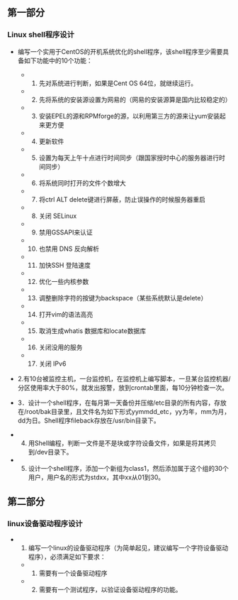 ## 第一部分

### Linux shell程序设计
- 编写一个实用于CentOS的开机系统优化的shell程序，该shell程序至少需要具备如下功能中的10个功能：
  - 1)	先对系统进行判断，如果是Cent OS 64位，就继续运行。
  - 2)	先将系统的安装源设置为网易的（网易的安装源算是国内比较稳定的）
  - 3)	安装EPEL的源和RPMforge的源，以利用第三方的源来让yum安装起来更方便
  - 4)	更新软件
  - 5)	设置为每天上午十点进行时间同步（跟国家授时中心的服务器进行时间同步）
  - 6)	将系统同时打开的文件个数增大
  - 7)	将ctrl ALT delete键进行屏蔽，防止误操作的时候服务器重启
  - 8)	关闭 SELinux 
  - 9)	禁用GSSAPI来认证
  - 10)	也禁用 DNS 反向解析
  - 11)	加快SSH 登陆速度
  - 12)	优化一些内核参数
  - 13)	调整删除字符的按键为backspace（某些系统默认是delete）
  - 14)	打开vim的语法高亮
  - 15)	取消生成whatis 数据库和locate数据库
  - 16)	关闭没用的服务
  - 17)	关闭 IPv6 

- 2.有10台被监控主机，一台监控机，在监控机上编写脚本，一旦某台监控机器/分区使用率大于80%，就发出报警，放到crontab里面，每10分钟检查一次。

- 3．设计一个shell程序，在每月第一天备份并压缩/etc目录的所有内容，存放在/root/bak目录里，且文件名为如下形式yymmdd_etc，yy为年，mm为月，dd为日。Shell程序fileback存放在/usr/bin目录下。

- 4. 用Shell编程，判断一文件是不是块或字符设备文件，如果是将其拷贝到/dev目录下。

- 5. 设计一个shell程序，添加一个新组为class1，然后添加属于这个组的30个用户，用户名的形式为stdxx，其中xx从01到30。

## 第二部分

### linux设备驱动程序设计
  - 1. 编写一个linux的设备驱动程序（为简单起见，建议编写一个字符设备驱动程序），必须满足如下要求：
      - 1)	需要有一个设备驱动程序
      - 2)	需要有一个测试程序，以验证设备驱动程序的功能。

